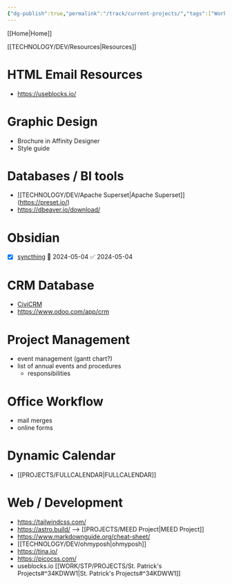 ```yaml
---
{"dg-publish":true,"permalink":"/track/current-projects/","tags":["Work","Projects","tracking"],"noteIcon":"","created":"2024-04-25T12:25:27","updated":"2024-04-25T12:25:39"}
---
```


[[Home\|Home]]




[[TECHNOLOGY/DEV/Resources\|Resources]]


# HTML Email Resources 
- https://useblocks.io/

# Graphic Design
- Brochure in Affinity Designer
- Style guide

# Databases / BI tools
- [[TECHNOLOGY/DEV/Apache Superset\|Apache Superset]]  (https://preset.io/)
- https://dbeaver.io/download/

# Obsidian
- [x] [syncthing](https://docs.syncthing.net/users/autostart.html#autostart-windows-taskschd) 🛫 2024-05-04 ✅ 2024-05-04

# CRM Database
- [CiviCRM](https://civicrm.org/)
- https://www.odoo.com/app/crm

# Project Management
- event management (gantt chart?)
- list of annual events and procedures
	- responsibilities

# Office Workflow
- mail merges
- online forms

# Dynamic Calendar	
- [[PROJECTS/FULLCALENDAR\|FULLCALENDAR]]

# Web / Development
- https://tailwindcss.com/
- https://astro.build/ --> [[PROJECTS/MEED Project\|MEED Project]] 
- https://www.markdownguide.org/cheat-sheet/
- [[TECHNOLOGY/DEV/ohmyposh\|ohmyposh]]
- https://tina.io/
- https://picocss.com/
- useblocks.io [[WORK/STP/PROJECTS/St. Patrick's Projects#^34KDWW1\|St. Patrick's Projects#^34KDWW1]]


